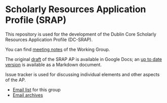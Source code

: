 # Scholarly Resources Application Profile (SRAP)

This repository is used for the development of the Dublin Core Scholarly
Resources Application Profile (DC-SRAP).

You can find [meeting notes](meetings/) of the Working Group.

The original [draft](https://docs.google.com/document/d/1t8y_3fNrf1rATlYohB6LhPPgr7Ltt3e2/edit) of the SRAP AP is available in Google Docs; an [up to date version](https://github.com/dcmi/dc-srap/blob/main/profile/srap-profile.md) is available as a Markdown document.

Issue tracker is used for discussing individual elements and other aspects of the AP.

* [Email list](https://lists.dublincore.org/mailman/listinfo/dc-srap) for this group
* [Email archives](https://lists.dublincore.org/pipermail/dc-srap/)

